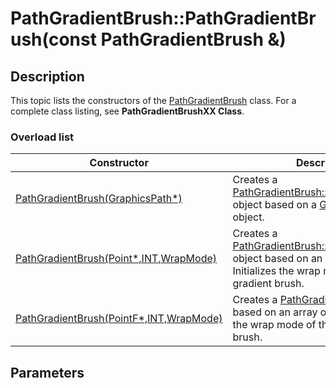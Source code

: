 # PathGradientBrush::PathGradientBrush(const PathGradientBrush &)

## Description

This topic lists the constructors of the
[PathGradientBrush](https://learn.microsoft.com/windows/desktop/api/gdipluspath/nl-gdipluspath-pathgradientbrush) class. For a complete class listing, see **PathGradientBrushXX Class**.

### Overload list

| Constructor | Description |
| --- | --- |
| [PathGradientBrush(GraphicsPath*)](https://learn.microsoft.com/previous-versions/ms535102(v=vs.85)) | Creates a [PathGradientBrush::PathGradientBrush](https://learn.microsoft.com/previous-versions/ms535102(v=vs.85)) object based on a [GraphicsPath](https://learn.microsoft.com/windows/desktop/api/gdipluspath/nl-gdipluspath-graphicspath) object. |
| [PathGradientBrush(Point*,INT,WrapMode)](https://learn.microsoft.com/previous-versions/ms535100(v=vs.85)) | Creates a [PathGradientBrush::PathGradientBrush](https://learn.microsoft.com/previous-versions/ms535100(v=vs.85)) object based on an array of points. Initializes the wrap mode of the path gradient brush. |
| [PathGradientBrush(PointF*,INT,WrapMode)](https://learn.microsoft.com/previous-versions/ms535101(v=vs.85)) | Creates a [PathGradientBrush](https://learn.microsoft.com/windows/desktop/api/gdipluspath/nl-gdipluspath-pathgradientbrush) object based on an array of points. Initializes the wrap mode of the path gradient brush. |

## Parameters